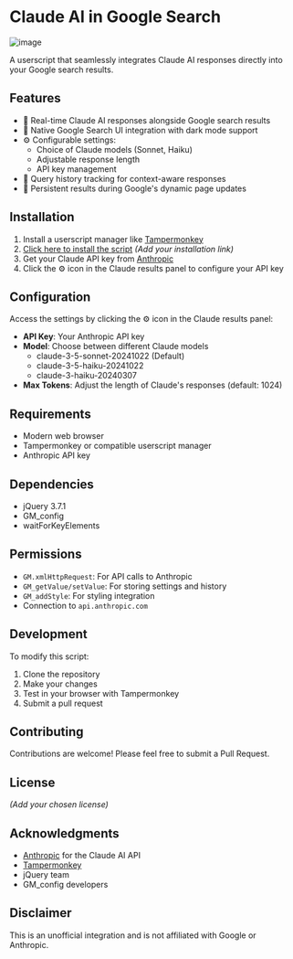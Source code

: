 # Claude AI in Google Search
![image](https://github.com/user-attachments/assets/1198fc49-a85e-436e-9b03-3ff7fb60eae9)

A userscript that seamlessly integrates Claude AI responses directly into your Google search results.

## Features

- 🤖 Real-time Claude AI responses alongside Google search results
- 🎨 Native Google Search UI integration with dark mode support
- ⚙️ Configurable settings:
  - Choice of Claude models (Sonnet, Haiku)
  - Adjustable response length
  - API key management
- 📜 Query history tracking for context-aware responses
- 🔄 Persistent results during Google's dynamic page updates

## Installation

1. Install a userscript manager like [Tampermonkey](https://www.tampermonkey.net/)
2. [Click here to install the script](link-to-your-script.user.js) *(Add your installation link)*
3. Get your Claude API key from [Anthropic](https://www.anthropic.com/)
4. Click the ⚙️ icon in the Claude results panel to configure your API key

## Configuration

Access the settings by clicking the ⚙️ icon in the Claude results panel:

- **API Key**: Your Anthropic API key
- **Model**: Choose between different Claude models
  - claude-3-5-sonnet-20241022 (Default)
  - claude-3-5-haiku-20241022
  - claude-3-haiku-20240307
- **Max Tokens**: Adjust the length of Claude's responses (default: 1024)

## Requirements

- Modern web browser
- Tampermonkey or compatible userscript manager
- Anthropic API key

## Dependencies

- jQuery 3.7.1
- GM_config
- waitForKeyElements

## Permissions

- `GM.xmlHttpRequest`: For API calls to Anthropic
- `GM_getValue/setValue`: For storing settings and history
- `GM_addStyle`: For styling integration
- Connection to `api.anthropic.com`

## Development

To modify this script:

1. Clone the repository
2. Make your changes
3. Test in your browser with Tampermonkey
4. Submit a pull request

## Contributing

Contributions are welcome! Please feel free to submit a Pull Request.

## License

*(Add your chosen license)*

## Acknowledgments

- [Anthropic](https://www.anthropic.com/) for the Claude AI API
- [Tampermonkey](https://www.tampermonkey.net/)
- jQuery team
- GM_config developers

## Disclaimer

This is an unofficial integration and is not affiliated with Google or Anthropic.
